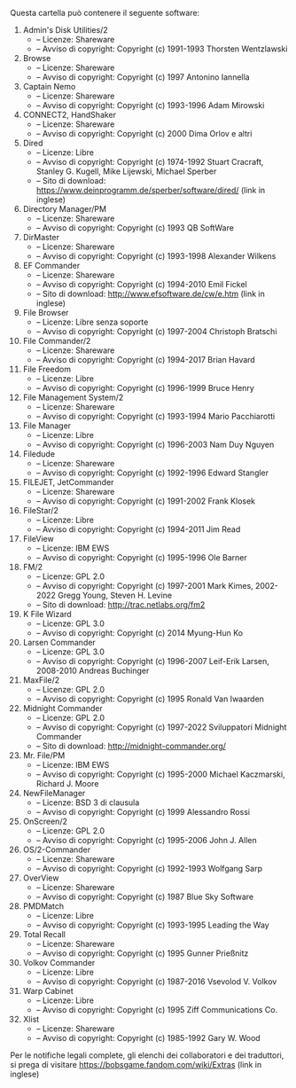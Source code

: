 ﻿Questa cartella può contenere il seguente software:

1. Admin's Disk Utilities/2
   - – Licenze: Shareware
   - – Avviso di copyright: Copyright (c) 1991-1993 Thorsten Wentzlawski
2. Browse
   - – Licenze: Shareware
   - – Avviso di copyright: Copyright (c) 1997 Antonino Iannella
3. Captain Nemo
   - – Licenze: Shareware
   - – Avviso di copyright: Copyright (c) 1993-1996 Adam Mirowski
4. CONNECT2, HandShaker
   - – Licenze: Shareware
   - – Avviso di copyright: Copyright (c) 2000 Dima Orlov e altri
5. Dired
   - – Licenze: Libre
   - – Avviso di copyright: Copyright (c) 1974-1992 Stuart Cracraft, Stanley G. Kugell, Mike Lijewski, Michael Sperber
   - – Sito di download: https://www.deinprogramm.de/sperber/software/dired/ (link in inglese)
6. Directory Manager/PM
   - – Licenze: Shareware
   - – Avviso di copyright: Copyright (c) 1993 QB SoftWare
7. DirMaster
   - – Licenze: Shareware
   - – Avviso di copyright: Copyright (c) 1993-1998 Alexander Wilkens
8. EF Commander
   - – Licenze: Shareware
   - – Avviso di copyright: Copyright (c) 1994-2010 Emil Fickel
   - – Sito di download: http://www.efsoftware.de/cw/e.htm (link in inglese)
9. File Browser
   - – Licenze: Libre senza soporte
   - – Avviso di copyright: Copyright (c) 1997-2004 Christoph Bratschi
10. File Commander/2
    - – Licenze: Shareware
    - – Avviso di copyright: Copyright (c) 1994-2017 Brian Havard
11. File Freedom
    - – Licenze: Libre
    - – Avviso di copyright: Copyright (c) 1996-1999 Bruce Henry
12. File Management System/2
    - – Licenze: Shareware
    - – Avviso di copyright: Copyright (c) 1993-1994 Mario Pacchiarotti
13. File Manager
    - – Licenze: Libre
    - – Avviso di copyright: Copyright (c) 1996-2003 Nam Duy Nguyen
14. Filedude
    - – Licenze: Shareware
    - – Avviso di copyright: Copyright (c) 1992-1996 Edward Stangler
15. FILEJET, JetCommander
    - – Licenze: Shareware
    - – Avviso di copyright: Copyright (c) 1991-2002 Frank Klosek
16. FileStar/2
    - – Licenze: Libre
    - – Avviso di copyright: Copyright (c) 1994-2011 Jim Read
17. FileView
    - – Licenze: IBM EWS
    - – Avviso di copyright: Copyright (c) 1995-1996 Ole Barner
18. FM/2
    - – Licenze: GPL 2.0
    - – Avviso di copyright: Copyright (c) 1997-2001 Mark Kimes, 2002-2022 Gregg Young, Steven H. Levine
    - – Sito di download: http://trac.netlabs.org/fm2
19. K File Wizard
    - – Licenze: GPL 3.0
    - – Avviso di copyright: Copyright (c) 2014 Myung-Hun Ko
20. Larsen Commander
    - – Licenze: GPL 3.0
    - – Avviso di copyright: Copyright (c) 1996-2007 Leif-Erik Larsen, 2008-2010 Andreas Buchinger
21. MaxFile/2
    - – Licenze: GPL 2.0
    - – Avviso di copyright: Copyright (c) 1995 Ronald Van Iwaarden
22. Midnight Commander
    - – Licenze: GPL 2.0
    - – Avviso di copyright: Copyright (c) 1997-2022 Sviluppatori Midnight Commander
    - – Sito di download: http://midnight-commander.org/
23. Mr. File/PM
    - – Licenze: IBM EWS
    - – Avviso di copyright: Copyright (c) 1995-2000 Michael Kaczmarski, Richard J. Moore
24. NewFileManager
    - – Licenze: BSD 3 di clausula
    - – Avviso di copyright: Copyright (c) 1999 Alessandro Rossi
25. OnScreen/2
    - – Licenze: GPL 2.0
    - – Avviso di copyright: Copyright (c) 1995-2006 John J. Allen
26. OS/2-Commander
    - – Licenze: Shareware
    - – Avviso di copyright: Copyright (c) 1992-1993 Wolfgang Sarp
27. OverView
    - – Licenze: Shareware
    - – Avviso di copyright: Copyright (c) 1987 Blue Sky Software
28. PMDMatch
    - – Licenze: Libre
    - – Avviso di copyright: Copyright (c) 1993-1995 Leading the Way
29. Total Recall
    - – Licenze: Shareware
    - – Avviso di copyright: Copyright (c) 1995 Gunner Prießnitz
30. Volkov Commander
    - – Licenze: Libre
    - – Avviso di copyright: Copyright (c) 1987-2016 Vsevolod V. Volkov
31. Warp Cabinet
    - – Licenze: Libre
    - – Avviso di copyright: Copyright (c) 1995 Ziff Communications Co.
32. Xlist
    - – Licenze: Shareware
    - – Avviso di copyright: Copyright (c) 1985-1992 Gary W. Wood

Per le notifiche legali complete, gli elenchi dei collaboratori e dei traduttori, si prega di visitare https://bobsgame.fandom.com/wiki/Extras (link in inglese)
